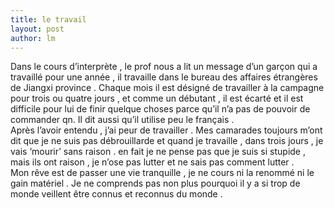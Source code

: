 ```yaml
---
title: le travail 
layout: post
author: lm
---
```

<p>Dans le cours d’interprète , le prof nous a lit un message d’un garçon qui a travaillé pour une année , il travaille dans le bureau des affaires étrangères de Jiangxi province . Chaque mois il est désigné de travailler à la campagne pour trois ou quatre jours , et comme un débutant , il est écarté et il est difficile pour lui de finir quelque choses parce qu’il n’a pas de pouvoir de commander qn. Il dit aussi qu’il utilise peu le français .<br />
Après l’avoir entendu , j’ai peur de travailler . Mes camarades toujours m’ont dit que je ne suis pas débrouillarde et quand je travaille , dans trois jours , je vais ‘mourir’ sans raison . en fait je ne pense pas que je suis si stupide , mais ils ont raison , je n’ose pas lutter et ne sais pas comment lutter .<br />
Mon rêve est de passer une vie tranquille , je ne cours ni la renommé ni le gain matériel . Je ne comprends pas non plus pourquoi il y a si trop de monde veillent être connus et reconnus du monde . </p>

